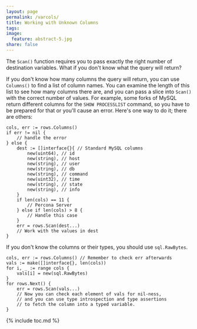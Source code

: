 ```yaml
---
layout: page
permalink: /varcols/
title: Working with Unknown Columns
tags: 
image:
  feature: abstract-5.jpg
share: false
---
```


The `Scan()` function requires you to pass exactly the right number of
destination variables. What if you don't know what the query will return?

If you don't know how many columns the query will return, you can use
`Columns()` to find a list of column names. You can examine the length of this
list to see how many columns there are, and you can pass a slice into `Scan()`
with the correct number of values. For example, some forks of MySQL return
different columns for the `SHOW PROCESSLIST` command, so you have to be prepared
for that or you'll cause an error. Here's one way to do it; there are others:

	cols, err := rows.Columns()
	if err != nil {
		// handle the error
	} else {
		dest := []interface{}{ // Standard MySQL columns
			new(uint64), // id
			new(string), // host
			new(string), // user
			new(string), // db
			new(string), // command
			new(uint32), // time
			new(string), // state
			new(string), // info
		}
		if len(cols) == 11 {
			// Percona Server
		} else if len(cols) > 8 {
			// Handle this case
		}
		err = rows.Scan(dest...)
		// Work with the values in dest
	}

If you don't know the columns or their types, you should use `sql.RawBytes`.

	cols, err := rows.Columns() // Remember to check err afterwards
	vals := make([]interface{}, len(cols))
	for i, _ := range cols {
		vals[i] = new(sql.RawBytes)
	}
	for rows.Next() {
		err = rows.Scan(vals...)
		// Now you can check each element of vals for nil-ness,
		// and you can use type introspection and type assertions
		// to fetch the column into a typed variable.
	}

{% include toc.md %}

